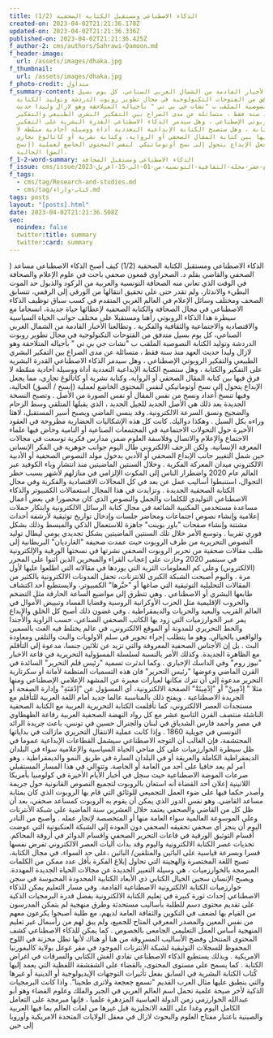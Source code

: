 ```yaml
---
title: الذكاء الاصطناعي ومستقبل الكتابة الصحفية (1/2)
created-on: 2023-04-02T21:21:36.178Z
updated-on: 2023-04-02T21:21:36.336Z
published-on: 2023-04-02T21:21:36.425Z
f_author-2: cms/authors/Sahrawi-Qamoon.md
f_header-image:
  url: /assets/images/dhaka.jpg
f_thumbnail:
  url: /assets/images/dhaka.jpg
f_photo-credit: متداول
f_summary-content: تطالعنا الأخبار القادمة من الشمال الغربي الصناعي، كل يوم بسيل
  متدفق من الفتوحات التكنولوجية في مجال تطوير روبوت الدردشة وتوليد الكتابة
  النصوصية الملقب ب "تشات جي بي تي " بأجياله المتلاحقة وهو لازال وليدا حديث
  العهد منذ سنة فقط ، متسائلة عن مدى الصراع بين التفكير البشري الطبيعي والتفكير
  الروبوتي الإصطناعي ، وهل سيدمر الذكاء الاصطناعي القدرة البشرية على التفكير
  والكتابة ، وهل ستصبح الكتابة الإبداعية التعددية أداة ووسيلة أحادية منمّطة لا
  فرق فيها بين كتابة المقال الصحفي أو الرواية، وكتابة نشرية أو كاتالوغ تجاري،
  مما يجعل الإبداع يتحول إلى نسخ أوتوماتيكي  لنفس المحتوى الخاضع لعملية (إنسخ /
  ألصق) الحالية،
f_1-2-word-summary: الذكاء الاصطناعي ومستقبل الصحافة
f_issue: cms/issue/العدد-الرابع-عشر-مجلة-الثقافية-التونسية-من-01-الى-15-افريل-2023.md
f_tags:
  - cms/tag/Research-and-studies.md
  - cms/tag/كتاب-واراء.md
tags: posts
layout: "[posts].html"
date: 2023-04-02T21:21:36.508Z
seo:
  noindex: false
  twitter:title: summary
  twitter:card: summary
---
```

) الذكاء الاصطناعي ومستقبل الكتابة الصحفية (1/2) كيف أصبح الذكاء الاصطناعي مساعد الصحفي والقاضي بقلم د. الصحراوي قمعون صحفي باحث في علوم الإعلام والصحافة في الوقت الذي تعاني منه الصحافة التونسية والعربية من الركود والذبول حد الموت البطيء والاندثار، ولم تقدر حتى على تحقيق انتقالها من الورقي إلى الرقمي، تتسابق الصحف ومختلف وسائل الإعلام في العالم الغربي المتقدم في كسب سباق توظيف الذكاء الاصطناعي في مجال الصحافة  والكتابة الصحفية لإعطائها حياة جديدة، انسجاما مع سيطرة هذا الذكاء الروبوتي راهنا ومستقبلا على مختلف جوانب الحياة السياسية والاقتصادية والاجتماعية والثقافية والفكرية . وتطالعنا الأخبار القادمة من الشمال الغربي الصناعي، كل يوم بسيل متدفق من الفتوحات التكنولوجية في مجال تطوير روبوت الدردشة وتوليد الكتابة النصوصية الملقب ب "تشات جي بي تي " بأجياله المتلاحقة وهو لازال وليدا حديث العهد منذ سنة فقط ، متسائلة عن مدى الصراع بين التفكير البشري الطبيعي والتفكير الروبوتي الإصطناعي ، وهل سيدمر الذكاء الاصطناعي القدرة البشرية على التفكير والكتابة ، وهل ستصبح الكتابة الإبداعية التعددية أداة ووسيلة أحادية منمّطة لا فرق فيها بين كتابة المقال الصحفي أو الرواية، وكتابة نشرية أو كاتالوغ تجاري، مما يجعل الإبداع يتحول إلى نسخ أوتوماتيكي  لنفس المحتوى الخاضع لعملية (إنسخ / ألصق) الحالية، وفيها تنسخ أعداد ونسخ من نفس المقال أو نفس الصورة من الأصل . وتصبح  النسخة الجديدة بعد ذلك هي الأصل الجديد للجيل الجديد ، الذي يقبلها المتلقي وسط الزحام والضجيج ونسق السرعة الالكترونية. وقد ينسى الماضي ويصبح أسير المستقبل، لاهثا وراءه بكل السبل . وهكذا دواليك. كانت كل هذه الإشكاليات الحضارية مطروحة في العقود الأخيرة حول التحولات الاجتماعية في المجتمعات الصناعية أو النامية وخاض فيها علماء الاجتماع والإعلام والاتصال وفلاسفة العلوم ضمن مدارس فكرية توسعت في مجالات المعرفة الإنسانية. ولكن الزحف الالكتروني طال اليوم جوانب جوهرية في الفكر الإنساني حين شمل التغيير جانب الإبداع الصحفي أو الأدبي بدخول مولد النصوص الصحفية أو الأدبية الالكتروني ميدان المعركة الفكرية . وخلال السنتين الماضيتين منذ انتشار وباء الكوفيد عبر العالم عام 2020 واضطرار الناس إلى المكوث الإلزامي في منازلهم لأشهر بسبب حظر التجوال، استنبطوا أساليب عمل عن بعد في كل المجالات الاقتصادية والفكرية وفي مجال الكتابة الصحفية الجديدة . وتزايدت في هذا المجال استعمالات الكمبيوتر والذكاء الاصطناعي التوليدي للكلمات والجمل والنصوص الذي كان محصورا في بعض أعمال مساعدة مستخدمي المكتبية الشائعة في مجال كتابة الرسائل الالكترونية وابتكار حملات إعلامية وإنشاء نصوص اجتماعات ومحاضر جلسات وإدخال تواريخ توثيقية لأرشفة أحداث مشتتة وإنشاء صفحات "باور بوينت" جاهزة للاستعمال الذكي والمبسط وذلك بشكل فوري تقريبا . وتوسع الأمر خلال تلك السنتين الماضيتين بشكل تجديدي يومي ليطال توليد النصوص التحريرية من طرف الروبوت حيث عمدت صحيفة "الغارديان" البريطانية إلى طلب مقالات صحفية من تحرير الروبوت الصحفي نشرتها في نسختها الورقية والإلكترونية في سبتمبر 2020 وحازت على إعجاب القراء والمبحرين الذين أثنوا على المحرر (الالكتروني) وعلى كم المعلومات الثرية التي يوردها في مقالاته التي اطلعوا عليها لأول مرة  . واليوم أصبحت الشبكة الكبرى للانترنات، تحفل المدونات الالكترونية بالكثير من المقالات التحليلية التوثيقية التي صاغها أو "حبَّرها" الكمبيوتر، ولايستطيع أحد اكتشاف طابعها البشري أو الاصطناعي . وهي تتطرق إلى مواضيع الساعة الحارقة مثل التضخم والحروب الإقليمية مثل الحرب الأوكرانية الروسية وقضايا الفساد وتبييض الأموال في العالم القريب والبعيد والحريات والديمقراطية . وفي غضون ذلك أصبح كل الخلق والإبداع يمر عبر الخوارزميات التي زود بها الكاتب الصحفي الصناعي، حسب الزاوية والأجندا والخط التحريري للمدونة أو الموقع الالكتروني، في عالم يختلط فيه الغث بالسمين والواقعي بالخيالي. وهو ما يتطلب إجراء تحوير في سلم الاولويات والبث والتلقي ومعاودة البث . بل إن الأجناس الصحفية المعروفة والتي تزيد عن ثلاثين جنسا، مدعوة إلى التأقلم مع الظاهرة الجديدة. وكذلك الأمر بالنسبة لسلسلة المسؤولية التحريرية في قاعة الاخبار "نيوز روم" وفي الداسك الإخباري . وكما اندثرت تسمية "رئيس قلم التحرير" السائدة في القرن الماضي وعوضها "رئيس التحرير" فان هذه التسميات المنظمة لأمانة أو سكرتارية التحرير مدعوة إلى أن تترك مكانها لعبارات معبرة عن المشهد الإعلامي الإصطناعي ومنها مثلا " إدْمِينْ" أو "إدْمِينَةْ" الصفحة الالكترونية، أي المسؤول عن "إدْمَنَةِ" وإدارة الصفحة أو الجريدة الاصطناعية . ويفتح ذلك بالمناسبة عالما جديد أمام اللغة العربية للتأقلم مع مستجدات العصر الالكتروني، كما تأقلمت الكتابة التحريرية العربية مع الكتابة الصحفية الناشئة منتصف القرن التاسع عشر مع كل رواد النهضة الصحفية العربية رفاعة الطهطاوي في مصر وأحمد فارس الشدياق في لبنان والجنرال حسين في تونس، باعث جريدة الرائد التونسي في جويلية 1860  . وإذا كانت عملية الانتقال التحريري مازالت في بداياتها المحتشمة، فإن الغالب أن التوجه الاصطناعي سيشمل القطاعات الإبداعية عموما في ظل سيطرة الخوارزميات على كل مناحي الحياة السياسية والإعلامية سواء في البلدان الديمقراطية الكاملة والعريقة أو في البلدان السارة في طريق النمو والديمقراطية ، وهو أمر لم يعد خافيا على أحد من العامة أو الخاصة. وتتوالي في هذا المسار المستقبلي صرعات الموضة الاصطناعية حيث سجل في أخبار الأيام الأخيرة في كولومبيا بأمريكا اللاتينية إعلان أحد القضاة أنه استعان بالروبوت لتجميع النصوص القانونية حول جريمة وأصدر حكما فيها على ضوء العمل التجميعي للوثائق التي قام بها الروبوت الذي كان بمثابة مساعد القاضي. وهو نفس الدور الذي يمكن أن يقوم به الروبوت كمساعد صحفي، بعد أن ظل كل من القاضي والصحفي يعتمد خلال العشرين سنة الماضية علي شبكة الأنترنات وعلى الموسوعة العالمية سواء العامة منها أو المتخصصة لإنجار عمله . وأصبح من النادر اليوم أن ينجز أي صحفي تحقيقه الصحفي دون العودة إلى الشبكة العنكبوتية التي عوضت أقسام التوثيق الورقية في قاعات التحرير الصحفي واقسام الدوائر في أروقة المحاكم. تحديات عصر الكتابة الالكترونية واليوم وقد بدأت أليات العصر الالكتروني تفرض نفسها قسرا وبسرعة قياسية على الباثين والمتلقين/ الباثين ،على حد السواء، في مجال الكتابة، تصبح اللغة المختصرة والهجينة التي تحاول إبلاغ الفكرة بأقل عدد ممكن من الكلمات المبرمجة بالخوارزميات ، هي وسيلة التعبير الجديدة عن مجالات الحياة الجديدة المهددة. ويصبح الإنسان سجين الخيال الكتابي ذي الأبعاد الكتابية المحدودة المحبوسة في سجن خوارزميات الكتابة الالكترونية الاصطناعية القادمة. وفي مسار التعليم يمكن للذكاء الاصطناعي إحداث ثورة كبيرة في تعليم الكتابة الالكترونية بفضل قدرة البرمجيات الذكية على تقديم محتوى دسم للطلبة بأساليب مستحدثة وطرق منهجية لم يتمكن المدرسون من القيام بها لضعف في التكوين والثقافة العامة لديهم، مع طلبة أصبحوا يكرعون معهم من نفس المعين والمصدر المعرفي المتاح للجميع، ولم يبق لهم من رأسمال غير تعليم المنهجية أساس العمل التعليمي الجامعي بالخصوص . كما يمكن للذكاء الاصطناعي كشف المحتوى المنتحل وفضح الأساليب المسروقة من هنا أو هناك لأنها تظل مخزنة في اللوح المحفوظ للسجلات التوثيقية لشبكة الأنترنات الموجود في مقر غوغل بولاية كاليفورنيا الامريكية  . وبذلك يستطيع الذكاء الاصطناعي تفادي الغش الكتابي والسرقات في اغراض الكتابة . كما يسمح على مستوى المحتوى، بالقضاء على الشقشقة اللفظية التي يعمد إليها كُتاب الكتابة البشرية في السابق بفعل تأثيرات التوجهات الإيديولوجية أو الدينية أو غيرها والتي ينطبق عليها مثال العرب القديم "تسمع جعجعة ولاترى طحينا". واذا كانت البرمجيات الذكية لأخر صيحة علمية تحمل اسم العالم العربي في الجبر والفلك وعلوم الفضاء وهو أبو عبدالله الخوارزمي زمن الدولة العباسية المزدهرة علميا ، فإنها مبرمجة على التعامل الكامل اليوم وغدا على اللغة الانجليزية قبل غيرها من لغات العالم بما فيها العربية والصينية باعتبار مفتاح العلوم والبحوث لازال في معقل الولايات المتحدة الامريكية وأوروبا إلى حين